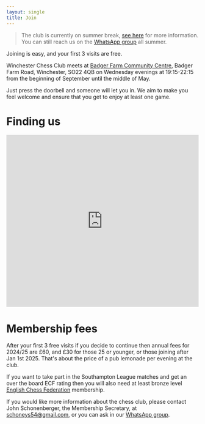 ```yaml
---
layout: single
title: Join
---
```

> <i class="fas fa-circle-info" aria-hidden="true"></i> The club is currently on summer break, [see here](/news/summer-break-25) for more information. You can still reach us on the [WhatsApp group](https://chat.whatsapp.com/EPVeIK2a0fd6jqN5h4UKDq) all summer.

Joining is easy, and your first 3 visits are free.

Winchester Chess Club meets at [Badger Farm Community Centre](https://www.bfobrca.org/activities/winchester-chess-club/), Badger Farm Road, Winchester, SO22 4QB on Wednesday evenings at 19:15-22:15 from the beginning of September until the middle of May.

Just press the doorbell and someone will let you in. We aim to make you feel welcome and ensure that you get to enjoy at least one game.

# Finding us
<iframe width="100%" height="450" style="border:0" loading="lazy" allowfullscreen src="https://www.google.com/maps/embed/v1/place?q=place_id:ChIJZd53AAoNdEgROZVCfMSy534&key=AIzaSyCAJKUtj3FcbnhmTRRh3S_ruqbNQLjtTHE"></iframe>

# Membership fees
After your first 3 free visits if you decide to continue then annual fees for 2024/25 are £60, and £30 for those 25 or younger, or those joining after Jan 1st 2025. That's about the price of a pub lemonade per evening at the club.

If you want to take part in the Southampton League matches and get an over the board ECF rating then you will also need at least bronze level [English Chess Federation](https://www.englishchess.org.uk/ecf-membership-rates-and-joining-details/) membership.

If you would like more information about the chess club, please contact John Schonenberger, the Membership Secretary, at [schoneys54@gmail.com](mailto:schoneys54@gmail.com), or you can ask in our [WhatsApp group](https://chat.whatsapp.com/EPVeIK2a0fd6jqN5h4UKDq).
